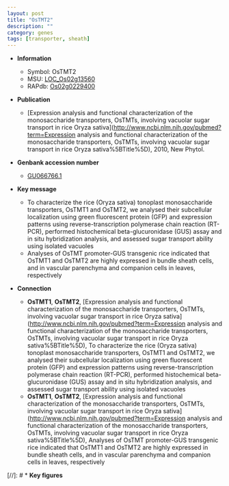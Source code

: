 ```yaml
---
layout: post
title: "OsTMT2"
description: ""
category: genes
tags: [transporter, sheath]
---
```


* **Information**  
    + Symbol: OsTMT2  
    + MSU: [LOC_Os02g13560](http://rice.plantbiology.msu.edu/cgi-bin/ORF_infopage.cgi?orf=LOC_Os02g13560)  
    + RAPdb: [Os02g0229400](http://rapdb.dna.affrc.go.jp/viewer/gbrowse_details/irgsp1?name=Os02g0229400)  

* **Publication**  
    + [Expression analysis and functional characterization of the monosaccharide transporters, OsTMTs, involving vacuolar sugar transport in rice Oryza sativa](http://www.ncbi.nlm.nih.gov/pubmed?term=Expression analysis and functional characterization of the monosaccharide transporters, OsTMTs, involving vacuolar sugar transport in rice Oryza sativa%5BTitle%5D), 2010, New Phytol.

* **Genbank accession number**  
    + [GU066766.1](http://www.ncbi.nlm.nih.gov/nuccore/GU066766.1)

* **Key message**  
    + To characterize the rice (Oryza sativa) tonoplast monosaccharide transporters, OsTMT1 and OsTMT2, we analysed their subcellular localization using green fluorescent protein (GFP) and expression patterns using reverse-transcription polymerase chain reaction (RT-PCR), performed histochemical beta-glucuronidase (GUS) assay and in situ hybridization analysis, and assessed sugar transport ability using isolated vacuoles
    + Analyses of OsTMT promoter-GUS transgenic rice indicated that OsTMT1 and OsTMT2 are highly expressed in bundle sheath cells, and in vascular parenchyma and companion cells in leaves, respectively

* **Connection**  
    + __OsTMT1__, __OsTMT2__, [Expression analysis and functional characterization of the monosaccharide transporters, OsTMTs, involving vacuolar sugar transport in rice Oryza sativa](http://www.ncbi.nlm.nih.gov/pubmed?term=Expression analysis and functional characterization of the monosaccharide transporters, OsTMTs, involving vacuolar sugar transport in rice Oryza sativa%5BTitle%5D), To characterize the rice (Oryza sativa) tonoplast monosaccharide transporters, OsTMT1 and OsTMT2, we analysed their subcellular localization using green fluorescent protein (GFP) and expression patterns using reverse-transcription polymerase chain reaction (RT-PCR), performed histochemical beta-glucuronidase (GUS) assay and in situ hybridization analysis, and assessed sugar transport ability using isolated vacuoles
    + __OsTMT1__, __OsTMT2__, [Expression analysis and functional characterization of the monosaccharide transporters, OsTMTs, involving vacuolar sugar transport in rice Oryza sativa](http://www.ncbi.nlm.nih.gov/pubmed?term=Expression analysis and functional characterization of the monosaccharide transporters, OsTMTs, involving vacuolar sugar transport in rice Oryza sativa%5BTitle%5D), Analyses of OsTMT promoter-GUS transgenic rice indicated that OsTMT1 and OsTMT2 are highly expressed in bundle sheath cells, and in vascular parenchyma and companion cells in leaves, respectively

[//]: # * **Key figures**  


